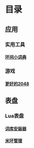 # 目录

## 应用

### 实用工具

#### [环间小词典](engdict.md)

### 游戏

#### [更好的2048](better2048.md)

## 表盘

### Lua表盘

#### [词库安装器](dict_installer.md)

#### [米环管理](mibandmana.md)
